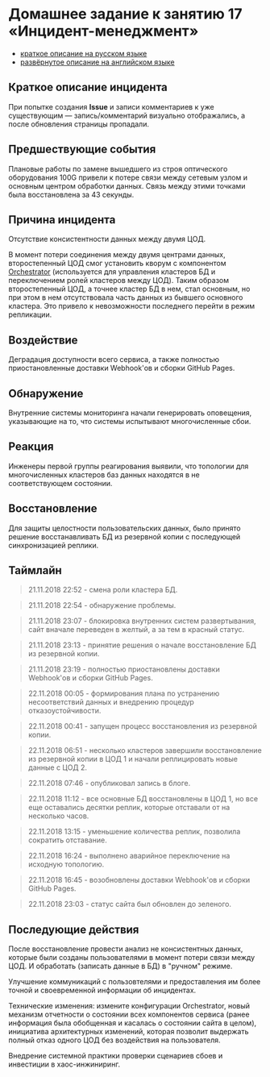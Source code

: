 # Домашнее задание к занятию 17 «Инцидент-менеджмент»

- [краткое описание на русском языке](https://habr.com/ru/post/427301/)
- [развёрнутое описание на английском языке](https://github.blog/2018-10-30-oct21-post-incident-analysis/)

## Краткое описание инцидента

При попытке создания **Issue** и записи комментариев к уже существующим — запись/комментарий визуально отображались, а после обновления страницы пропадали.

## Предшествующие события

Плановые работы по замене вышедшего из строя оптического оборудования 100G привели к потере связи между сетевым узлом и основным центром обработки данных. Связь между этими точками была восстановлена ​​за 43 секунды.

## Причина инцидента

Отсутствие консистентности данных между двумя ЦОД.

В момент потери соединения между двумя центрами данных, второстепенный ЦОД смог установить кворум с компонентом [Orchestrator](https://github.com/github/orchestrator) (используется для управления кластеров БД и переключением ролей кластеров между ЦОД). Таким образом второстепенный ЦОД, а точнее кластер БД в нем, стал основным, но при этом в нем отсутствовала часть данных из бывшего основного кластера. Это привело к невозможности последнего перейти в режим репликации.

## Воздействие

Деградация доступности всего сервиса, а также полностью приостановленные доставки Webhook'ов и сборки GitHub Pages.

## Обнаружение

Внутренние системы мониторинга начали генерировать оповещения, указывающие на то, что системы испытывают многочисленные сбои.

## Реакция

Инженеры первой группы реагирования выявили, что топологии для многочисленных кластеров баз данных находятся в не соответствующем состоянии.

## Восстановление

Для защиты целостности пользовательских данных, было принято решение восстанавливать БД из резервной копии с последующей синхронизацией реплики.

## Таймлайн

> 21.11.2018 22:52 - смена роли кластера БД.

> 21.11.2018 22:54 - обнаружение проблемы.

> 21.11.2018 23:07 - блокировка внутренних систем развертывания, сайт вначале переведен в желтый, а за тем в красный статус.

> 21.11.2018 23:13 - принятие решения о начале восстановление БД из резервной копии.

> 21.11.2018 23:19 - полностью приостановлены доставки Webhook'ов и сборки GitHub Pages.

> 22.11.2018 00:05 - формирования плана по устранению несоответствий данных и внедрению процедур отказоустойчивости.

> 22.11.2018 00:41 - запущен процесс восстановления из резервной копии.

> 22.11.2018 06:51 - несколько кластеров завершили восстановление из резервной копии в  ЦОД 1 и начали реплицировать новые данные с ЦОД 2.

> 22.11.2018 07:46 - опубликовал запись в блоге.

> 22.11.2018 11:12 - все основные БД  восстановлены в ЦОД 1, но все еще оставались десятки реплик, которые отставали от на несколько часов.

> 22.11.2018 13:15 - уменьшение количества реплик, позволила сократить отставание.

> 22.11.2018 16:24 - выполнено аварийное переключение на исходную топологию.

> 22.11.2018 16:45 - возобновлены доставки Webhook'ов и сборки GitHub Pages.

> 22.11.2018 23:03 - статус сайта был обновлен до зеленого.

## Последующие действия

После восстановление провести анализ не консистентных данных, которые были созданы пользователями в момент потери связи между ЦОД. И обработать (записать данные в БД) в "ручном" режиме. 

Улучшение коммуникаций с пользовтелями и предоставления им более точной и своевременной информации об инцидентах.

Технические изменения: измените конфигурации Orchestrator, новый механизм отчетности о состоянии всех компонентов сервиса (ранее информация была обобщенная и касалась о состоянии сайта в целом), инициатива архитектурных изменений, которая позволит выдержать полный отказ одного ЦОД без воздействия на пользователя.

Внедрение системной практики проверки сценариев сбоев и инвестиции в хаос-инжиниринг.
